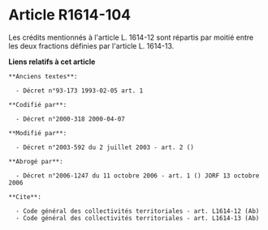 # Article R1614-104

Les crédits mentionnés à l'article L. 1614-12 sont répartis par moitié entre les deux fractions définies par l'article L.
1614-13.

**Liens relatifs à cet article**

	**Anciens textes**:

	  - Décret n°93-173 1993-02-05 art. 1

	**Codifié par**:

	  - Décret n°2000-318 2000-04-07

	**Modifié par**:

	  - Décret n°2003-592 du 2 juillet 2003 - art. 2 ()

	**Abrogé par**:

	  - Décret n°2006-1247 du 11 octobre 2006 - art. 1 () JORF 13 octobre 2006

	**Cite**:

	  - Code général des collectivités territoriales - art. L1614-12 (Ab)
	  - Code général des collectivités territoriales - art. L1614-13 (Ab)
